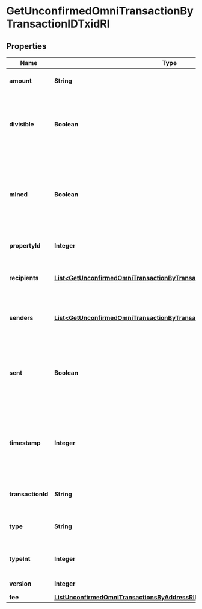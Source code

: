 

# GetUnconfirmedOmniTransactionByTransactionIDTxidRI


## Properties

| Name | Type | Description | Notes |
|------------ | ------------- | ------------- | -------------|
|**amount** | **String** | Defines the amount of the sent tokens. |  |
|**divisible** | **Boolean** | Defines whether the attribute can be divisible or not, as boolean. E.g., if it is \&quot;true\&quot;, the attribute is divisible. |  |
|**mined** | **Boolean** | Defines whether the transaction has been mined or not, as boolean. E.g. if set to \&quot;true\&quot;, it means the transaction is mined. |  |
|**propertyId** | **Integer** | Represents the identifier of the tokens to send. |  |
|**recipients** | [**List&lt;GetUnconfirmedOmniTransactionByTransactionIDTxidRIRecipientsInner&gt;**](GetUnconfirmedOmniTransactionByTransactionIDTxidRIRecipientsInner.md) | Represents an object of addresses that receive the transactions. |  |
|**senders** | [**List&lt;GetUnconfirmedOmniTransactionByTransactionIDTxidRISendersInner&gt;**](GetUnconfirmedOmniTransactionByTransactionIDTxidRISendersInner.md) | Represents an object of addresses that provide the funds. |  |
|**sent** | **Boolean** | Defines whether the transaction has been sent or not, as boolean. E.g. if set to \&quot;true\&quot;, it means the transaction is sent. |  |
|**timestamp** | **Integer** | Defines the exact date/time in Unix Timestamp when this transaction was mined, confirmed or first seen in Mempool, if it is unconfirmed. |  |
|**transactionId** | **String** | String representation of the transaction identifier (txid) |  |
|**type** | **String** | Defines the type of the transaction as a string. |  |
|**typeInt** | **Integer** | Defines the type of the transaction as a number. |  |
|**version** | **Integer** | Defines the specific version. |  |
|**fee** | [**ListUnconfirmedOmniTransactionsByAddressRIFee**](ListUnconfirmedOmniTransactionsByAddressRIFee.md) |  |  |



